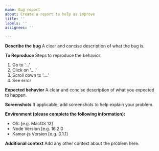```yaml
---
name: Bug report
about: Create a report to help us improve
title: ''
labels: ''
assignees: ''

---
```


**Describe the bug**
A clear and concise description of what the bug is.

**To Reproduce**
Steps to reproduce the behavior:
1. Go to '...'
2. Click on '....'
3. Scroll down to '....'
4. See error

**Expected behavior**
A clear and concise description of what you expected to happen.

**Screenshots**
If applicable, add screenshots to help explain your problem.

**Environment  (please complete the following information):**
 - OS: [e.g. MacOS 12]
 - Node Version  [e.g. 16.2.0
 - Kamar-js Version [e.g. 0.1.1]

**Additional context**
Add any other context about the problem here.
